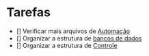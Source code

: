 # Tarefas 

- [] Verificar mais arquivos de [Automação](../Contents/automacao/)
- [] Organizar a estrutura de [bancos de dados](../Contents/bcdd/)
- [] Organizar a estrutura de [Controle](../Contents/ctrl/)